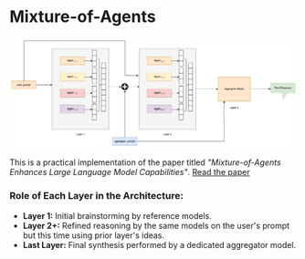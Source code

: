 # Mixture-of-Agents

![Mixture of Agents Workflow](assets/workflow.jpg)

This is a practical implementation of the paper titled *"Mixture-of-Agents Enhances Large Language Model Capabilities"*. [Read the paper](https://arxiv.org/abs/2406.04692)

### Role of Each Layer in the Architecture:

- **Layer 1:** Initial brainstorming by reference models.
- **Layer 2+:** Refined reasoning by the same models on the user's prompt but this time using prior layer's ideas.
- **Last Layer:** Final synthesis performed by a dedicated aggregator model.
